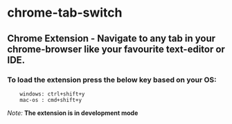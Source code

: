 # chrome-tab-switch

## Chrome Extension - Navigate to any tab in your chrome-browser like your favourite text-editor or IDE.

### To load the extension press the below key based on your OS:
```
    windows: ctrl+shift+y
    mac-os : cmd+shift+y
```

*Note:*
**The extension is in development mode**
